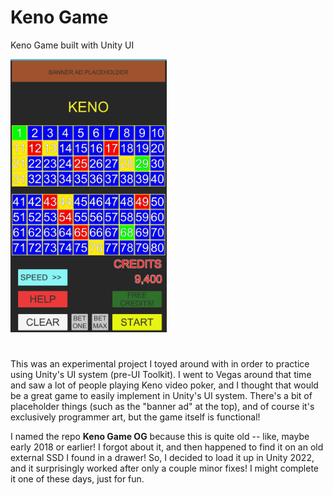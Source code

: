 # Keno Game

Keno Game built with Unity UI

<img src="./Screenshots/keno-game-screenshot-01.png" width=250/>

#

This was an experimental project I toyed around with in order to practice using Unity's UI system (pre-UI Toolkit). I went to Vegas around that time and saw a lot of people playing Keno video poker, and I thought that would be a great game to easily implement in Unity's UI system. There's a bit of placeholder things (such as the "banner ad" at the top), and of course it's exclusively programmer art, but the game itself is functional! 

I named the repo **Keno Game OG** because this is quite old -- like, maybe early 2018 or earlier! I forgot about it, and then happened to find it on an old external SSD I found in a drawer! So, I decided to load it up in Unity 2022, and it surprisingly worked after only a couple minor fixes! I might complete it one of these days, just for fun.

#



